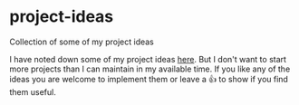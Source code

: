 # project-ideas
Collection of some of my project ideas

I have noted down some of my project ideas [here](https://github.com/15r10nk/project-ideas/issues). But I don't want to start more projects than I can maintain in my available time. If you like any of the ideas you are welcome to implement them or leave a :thumbsup: to show if you find them useful.
